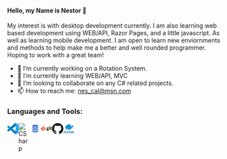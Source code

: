 #### Hello, my Name is Nestor 👋

My interest is with desktop development currently. I am also learning web based development using WEB/API, Razor Pages, and a little javascript. As well as learning mobile development. I am open to learn new enviornments and methods to help make me a better and well rounded programmer. Hoping to work with a great team!

- 🔭 I’m currently working on a Rotation System.
- 🌱 I’m currently learning WEB/API, MVC 
- 👯 I’m looking to collaborate on any C# related projects. 
- 📫 How to reach me: nes_cal@msn.com

### Languages and Tools:

[<img align="left" alt="Visual Studio Code" width="26px" src="https://raw.githubusercontent.com/github/explore/80688e429a7d4ef2fca1e82350fe8e3517d3494d/topics/visual-studio-code/visual-studio-code.png" />][Visual Studio]
[<img align="left" alt="CSharp" width="26px" src="https://raw.githubusercontent.com/hussainweb/hussainweb/main/icons/csharp.png" />][CSharp]
[<img align="left" alt="SQL" width="26px" src="https://raw.githubusercontent.com/github/explore/80688e429a7d4ef2fca1e82350fe8e3517d3494d/topics/sql/sql.png" />][SQL]
[<img align="left" alt="Git" width="26px" src="https://raw.githubusercontent.com/github/explore/80688e429a7d4ef2fca1e82350fe8e3517d3494d/topics/git/git.png" />][GIT]
[<img align="left" alt="GitHub" width="26px" src="https://raw.githubusercontent.com/github/explore/78df643247d429f6cc873026c0622819ad797942/topics/github/github.png" />][GITHUB]
[<img align="left" alt="Docker" width="26px" src="https://raw.githubusercontent.com/github/explore/80688e429a7d4ef2fca1e82350fe8e3517d3494d/topics/docker/docker.png" />][DOCKER]









[Visual Studio]: https://visualstudio.microsoft.com/
[CSharp]: https://docs.microsoft.com/en-us/dotnet/csharp/programming-guide/
[SQL]: https://docs.microsoft.com/en-us/sql/?view=sql-server-ver16
[GIT]: https://git-scm.com/
[GITHUB]: https://github.com/
[DOCKER]: https://www.docker.com/
